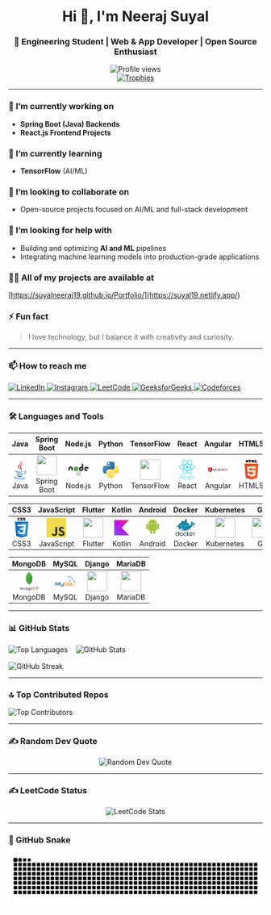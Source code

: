 <h1 align="center">Hi 👋, I'm Neeraj Suyal</h1>
<h3 align="center">🚀 Engineering Student | Web & App Developer | Open Source Enthusiast</h3>

<p align="center">
  <img src="https://komarev.com/ghpvc/?username=suyalneeraj19&label=Profile%20views&color=0e75b6&style=flat" alt="Profile views" />
  <br />
  <a href="https://github.com/ryo-ma/github-profile-trophy">
    <img src="https://github-profile-trophy.vercel.app/?username=suyalneeraj19" alt="Trophies" />
  </a>
</p>

---

### 🔭 I’m currently working on
- **Spring Boot (Java) Backends**
- **React.js Frontend Projects**

### 🌱 I’m currently learning
- **TensorFlow** (AI/ML)

### 👯 I’m looking to collaborate on
- Open-source projects focused on AI/ML and full-stack development

### 🤝 I’m looking for help with
- Building and optimizing **AI and ML** pipelines
- Integrating machine learning models into production-grade applications

### 👨‍💻 All of my projects are available at
[https://suyalneeraj19.github.io/Portfolio/](https://suyal19.netlify.app/)

### ⚡ Fun fact
> I love technology, but I balance it with creativity and curiosity.

---

### 📫 How to reach me
<p align="left">
  <a href="https://linkedin.com/in/suyalneeraj19" target="_blank">
    <img align="center" src="https://raw.githubusercontent.com/rahuldkjain/github-profile-readme-generator/master/src/images/icons/Social/linked-in-alt.svg" alt="LinkedIn" height="30" width="40" />
  </a>
  <a href="https://instagram.com/suyal_19" target="_blank">
    <img align="center" src="https://raw.githubusercontent.com/rahuldkjain/github-profile-readme-generator/master/src/images/icons/Social/instagram.svg" alt="Instagram" height="30" width="40" />
  </a>
  <a href="https://www.leetcode.com/suyalneeraj09" target="_blank">
    <img align="center" src="https://raw.githubusercontent.com/rahuldkjain/github-profile-readme-generator/master/src/images/icons/Social/leet-code.svg" alt="LeetCode" height="30" width="40" />
  </a>
  <a href="https://auth.geeksforgeeks.org/user/suyalneeraj19" target="_blank">
    <img align="center" src="https://raw.githubusercontent.com/rahuldkjain/github-profile-readme-generator/master/src/images/icons/Social/geeks-for-geeks.svg" alt="GeeksforGeeks" height="30" width="40" />
  </a>
  <a href="https://codeforces.com/profile/suyal_19" target="_blank">
    <img align="center" src="https://raw.githubusercontent.com/simple-icons/simple-icons/develop/icons/codeforces.svg" alt="Codeforces" height="30" width="40" />
  </a>
</p>

---

### 🛠 Languages and Tools


| Java                          | Spring Boot                    | Node.js                         | Python                         | TensorFlow                       | React                          | Angular                       | HTML5                           |
|:-----------------------------:|:------------------------------:|:-------------------------------:|:------------------------------:|:--------------------------------:|:------------------------------:|:-----------------------------:|:-------------------------------:|
| <img src="https://raw.githubusercontent.com/devicons/devicon/master/icons/java/java-original.svg" width="40" height="40"/><br>Java | <img src="https://www.vectorlogo.zone/logos/springio/springio-icon.svg" width="40" height="40"/><br>Spring Boot | <img src="https://raw.githubusercontent.com/devicons/devicon/master/icons/nodejs/nodejs-original-wordmark.svg" width="40" height="40"/><br>Node.js | <img src="https://raw.githubusercontent.com/devicons/devicon/master/icons/python/python-original.svg" width="40" height="40"/><br>Python | <img src="https://www.vectorlogo.zone/logos/tensorflow/tensorflow-icon.svg" width="40" height="40"/><br>TensorFlow | <img src="https://raw.githubusercontent.com/devicons/devicon/master/icons/react/react-original-wordmark.svg" width="40" height="40"/><br>React | <img src="https://raw.githubusercontent.com/devicons/devicon/master/icons/angularjs/angularjs-original-wordmark.svg" width="40" height="40"/><br>Angular | <img src="https://raw.githubusercontent.com/devicons/devicon/master/icons/html5/html5-original-wordmark.svg" width="40" height="40"/><br>HTML5 |

| CSS3                          | JavaScript                     | Flutter                         | Kotlin                         | Android                         | Docker                         | Kubernetes                     | Git                             |
|:-----------------------------:|:------------------------------:|:-------------------------------:|:------------------------------:|:--------------------------------:|:------------------------------:|:-----------------------------:|:------------------------------:|
| <img src="https://raw.githubusercontent.com/devicons/devicon/master/icons/css3/css3-original-wordmark.svg" width="40" height="40"/><br>CSS3 | <img src="https://raw.githubusercontent.com/devicons/devicon/master/icons/javascript/javascript-original.svg" width="40" height="40"/><br>JavaScript | <img src="https://www.vectorlogo.zone/logos/flutterio/flutterio-icon.svg" width="40" height="40"/><br>Flutter | <img src="https://raw.githubusercontent.com/devicons/devicon/master/icons/kotlin/kotlin-original.svg" width="40" height="40"/><br>Kotlin | <img src="https://raw.githubusercontent.com/devicons/devicon/master/icons/android/android-original-wordmark.svg" width="40" height="40"/><br>Android | <img src="https://raw.githubusercontent.com/devicons/devicon/master/icons/docker/docker-original-wordmark.svg" width="40" height="40"/><br>Docker | <img src="https://www.vectorlogo.zone/logos/kubernetes/kubernetes-icon.svg" width="40" height="40"/><br>Kubernetes | <img src="https://raw.githubusercontent.com/simple-icons/simple-icons/develop/icons/git.svg" width="40" height="40"/><br>Git |

| MongoDB                       | MySQL                           | Django                          | MariaDB                         |
|:-----------------------------:|:------------------------------:|:-------------------------------:|:--------------------------------:|
| <img src="https://raw.githubusercontent.com/devicons/devicon/master/icons/mongodb/mongodb-original-wordmark.svg" width="40" height="40"/><br>MongoDB | <img src="https://raw.githubusercontent.com/devicons/devicon/master/icons/mysql/mysql-original-wordmark.svg" width="40" height="40"/><br>MySQL | <img src="https://cdn.worldvectorlogo.com/logos/django.svg" width="40" height="40"/><br>Django | <img src="https://www.vectorlogo.zone/logos/mariadb/mariadb-icon.svg" width="40" height="40"/><br>MariaDB |



---

### 📊 GitHub Stats

<p align="left">
  <img align="center" src="https://github-readme-stats.vercel.app/api/top-langs?username=suyalneeraj19&show_icons=true&locale=en&layout=compact" alt="Top Languages" />
  &nbsp;&nbsp;
  <img align="center" src="https://github-readme-stats.vercel.app/api?username=suyalneeraj19&show_icons=true&locale=en" alt="GitHub Stats" />
</p>

<p align="left">
  <img align="center" src="https://github-readme-streak-stats.herokuapp.com/?user=suyalneeraj19" alt="GitHub Streak" />
</p>

---

### 🔝 Top Contributed Repos
<p align="left">
  <img src="https://github-contributor-stats.vercel.app/api?username=suyalneeraj19&limit=5&theme=dark&combine_all_yearly_contributions=true" alt="Top Contributors" />
</p>

---

### ✍️ Random Dev Quote

<p align="center">
  <img src="https://quotes-github-readme.vercel.app/api?type=horizontal&theme=radical" alt="Random Dev Quote" />
</p>

---

### ✍️ LeetCode Status

<p align="center">
  <img src="https://leetcard.jacoblin.cool/suyalneeraj09" alt="LeetCode Stats" />
</p>

---

### 🐍 GitHub Snake

<p align="center">
  <img src="https://raw.githubusercontent.com/suyalneeraj19/suyalneeraj19/output/snake.svg" alt="GitHub Snake" />
</p>
